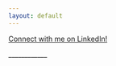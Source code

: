 ```yaml
---
layout: default
---
```


<div>
	<p>
		<a href="https://www.linkedin.com/in/jussnfan">Connect with me on LinkedIn!</a>
	</p>
</div>
____________

<div>
	<object data="/Resources/JustinFan2025Resume.pdf" width="850" height="1100" type='application/pdf'></object>
</div>
